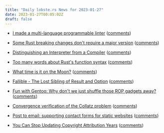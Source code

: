 ```yaml
---
title: "Daily lobste.rs News for 2023-01-27"
date: 2023-01-27T00:05:02Z
draft: false
---
```






- [I made a multi-language programmable linter](https://github.com/sylver-dev/sylver-cli)
  ([comments](https://lobste.rs/s/pyrmyn/i_made_multi_language_programmable))



- [Some Rust breaking changes don't require a major version](https://predr.ag/blog/some-rust-breaking-changes-do-not-require-major-version/)
  ([comments](https://lobste.rs/s/pvwcvo/some_rust_breaking_changes_don_t_require))



- [Distinguishing an Interpreter from a Compiler](https://tratt.net/laurie/blog/2023/distinguishing_an_interpreter_from_a_compiler.html)
  ([comments](https://lobste.rs/s/r1ozz9/distinguishing_interpreter_from))



- [Too many words about Rust's function syntax](https://steveklabnik.com/writing/too-many-words-about-rusts-function-syntax)
  ([comments](https://lobste.rs/s/tkplxs/too_many_words_about_rust_s_function))



- [What time is it on the Moon?](https://www.nature.com/articles/d41586-023-00185-z)
  ([comments](https://lobste.rs/s/jegtpx/what_time_is_it_on_moon))



- [Fallible - The Lost Sibling of Result and Option](https://datavirke.dk/posts/fallible-missing-rust-error-handling/)
  ([comments](https://lobste.rs/s/8mnx1e/fallible_lost_sibling_result_option))



- [Fun with Gentoo: Why don't we just shuffle those ROP gadgets away?](https://quitesimple.org/page/fun-gentoo-shuffle-rop-gadgets)
  ([comments](https://lobste.rs/s/hy3j43/fun_with_gentoo_why_don_t_we_just_shuffle))



- [Convergence verification of the Collatz problem](https://pcbarina.fit.vutbr.cz/)
  ([comments](https://lobste.rs/s/2dwnx4/convergence_verification_collatz))



- [Post to email: supporting contact forms for static websites](https://github.com/matthiasmullie/post-to-email)
  ([comments](https://lobste.rs/s/mbchar/post_email_supporting_contact_forms_for))



- [You Can Stop Updating Copyright Attribution Years](https://hynek.me/til/copyright-years/)
  ([comments](https://lobste.rs/s/buyrkp/you_can_stop_updating_copyright))


